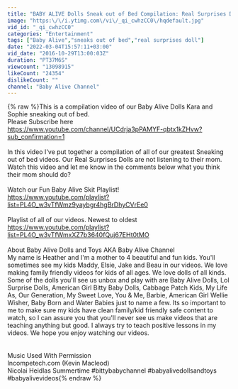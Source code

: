 ```yaml
---
title: "BABY ALIVE Dolls Sneak out of Bed Compilation: Real Surprises Dolls Kara and Sophie"
image: "https:\/\/i.ytimg.com\/vi\/_qi_cwhzCC0\/hqdefault.jpg"
vid_id: "_qi_cwhzCC0"
categories: "Entertainment"
tags: ["Baby Alive","sneaks out of bed","real surprises doll"]
date: "2022-03-04T15:57:11+03:00"
vid_date: "2016-10-29T13:00:03Z"
duration: "PT37M6S"
viewcount: "13098915"
likeCount: "24354"
dislikeCount: ""
channel: "Baby Alive Channel"
---
```

{% raw %}This is a compilation video of our Baby Alive Dolls Kara and Sophie sneaking out of bed.<br />Please Subscribe here<br /><a rel="nofollow" target="blank" href="https://www.youtube.com/channel/UCdrja3pPAMYF-qbtx1kZHvw?sub_confirmation=1">https://www.youtube.com/channel/UCdrja3pPAMYF-qbtx1kZHvw?sub_confirmation=1</a><br /><br />In this video I've put together a compilation of all of our greatest Sneaking out of bed videos.  Our Real Surprises Dolls are not listening to their mom.  Watch this video and let me know in the comments below what you think their mom should do?<br /><br />Watch our Fun Baby Alive Skit Playlist!<br /><a rel="nofollow" target="blank" href="https://www.youtube.com/playlist?list=PL4O_w3vTfWmz9yaybgr4hgBrDhyCVrEe0">https://www.youtube.com/playlist?list=PL4O_w3vTfWmz9yaybgr4hgBrDhyCVrEe0</a><br /><br />Playlist of all of our videos.  Newest to oldest<br /><a rel="nofollow" target="blank" href="https://www.youtube.com/playlist?list=PL4O_w3vTfWmxXZ7b3640fQuj67EHt0tMO">https://www.youtube.com/playlist?list=PL4O_w3vTfWmxXZ7b3640fQuj67EHt0tMO</a><br /><br />About Baby Alive Dolls and Toys AKA Baby Alive Channel<br />My name is Heather and I'm a mother to 4 beautiful and fun kids.  You'll sometimes see my kids Maddy, Elsie, Jake and Beau in our videos.  We love making family friendly videos for kids of all ages.  We love dolls of all kinds.  Some of the dolls you'll see us unbox and play with are Baby Alive Dolls,  Lol Surprise Dolls, American Girl Bitty Baby Dolls, Cabbage Patch Kids, My Life As, Our Generation,  My Sweet Love, You &amp; Me, Barbie, American Girl Wellie Wisher, Baby Born and Water Babies just to name a few.  Its so important to me to make sure my kids have clean family/kid friendly safe content to watch, so I can assure you that you'll never see us make videos that are teaching anything but good.  I always try to teach positive lessons in my videos.  We hope you enjoy watching our videos.<br /><br /><br />Music Used With Permission<br />Incompetech.com (Kevin Macleod)<br />Nicolai Heidlas Summertime #bittybabychannel #babyalivedollsandtoys #babyalivevideos{% endraw %}
